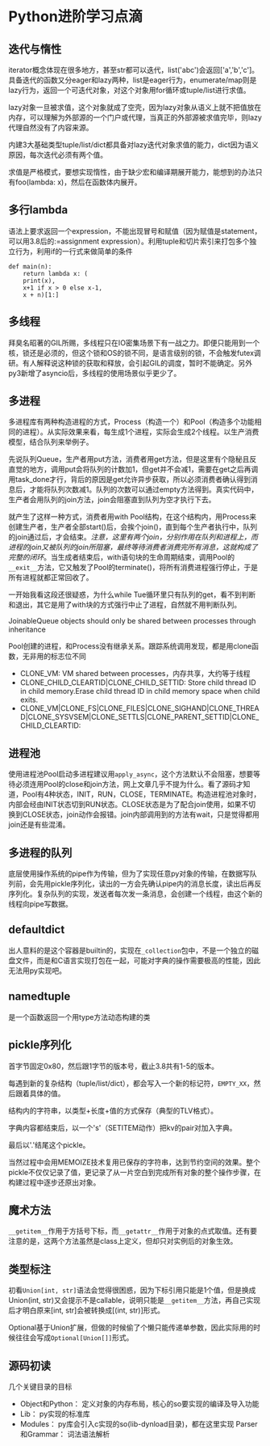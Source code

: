 Python进阶学习点滴
====
迭代与惰性
--
iterator概念体现在很多地方，甚至str都可以迭代，list('abc')会返回['a','b','c']。具备迭代的函数又分eager和lazy两种，list是eager行为，enumerate/map则是lazy行为，返回一个可迭代对象，对这个对象用for循环或tuple/list进行求值。

lazy对象一旦被求值，这个对象就成了空壳，因为lazy对象从语义上就不把值放在内存，可以理解为外部源的一个门户或代理，当真正的外部源被求值完毕，则lazy代理自然没有了内容来源。

内建3大基础类型tuple/list/dict都具备对lazy迭代对象求值的能力，dict因为语义原因，每次迭代必须有两个值。

求值是严格模式，要想实现惰性，由于缺少宏和编译期展开能力，能想到的办法只有foo(lambda: x)，然后在函数体内展开。

多行lambda
--
语法上要求返回一个expression，不能出现冒号和赋值（因为赋值是statement，可以用3.8后的:=assignment expression）。利用tuple和切片索引来打包多个独立行为，利用if的一行式来做简单的条件

```
def main(n):
    return lambda x: (
    print(x),
    x+1 if x > 0 else x-1,
    x + n)[1:]
```

多线程
--
拜臭名昭著的GIL所赐，多线程只在IO密集场景下有一战之力。即便只能用到一个核，锁还是必须的，但这个锁和OS的锁不同，是语言级别的锁，不会触发futex调研。有人解释说这种锁的获取和释放，会引起GIL的调度，暂时不能确定。另外py3新增了asyncio后，多线程的使用场景似乎更少了。

多进程
--
多进程库有两种构造进程的方式，Process（构造一个）和Pool（构造多个功能相同的进程）。从实际效果来看，每生成1个进程，实际会生成2个线程。以生产消费模型，结合队列来举例子。

先说队列Queue，生产者用put方法，消费者用get方法，但是这里有个隐秘且反直觉的地方，调用put会将队列的计数加1，但get并不会减1，需要在get之后再调用task_done才行，背后的原因是get允许异步获取，所以必须消费者确认得到消息后，才能将队列次数减1。队列的次数可以通过empty方法得到。真实代码中，生产者会用队列的join方法，join会阻塞直到队列为空才执行下去。

就产生了这样一种方式，消费者用with Pool结构，在这个结构内，用Process来创建生产者，生产者全部start()后，会挨个join()，直到每个生产者执行中，队列的join通过后，才会结束。*注意，这里有两个join，分别作用在队列和进程上，而进程的join又被队列的join所阻塞，最终等待消费者消费完所有消息，这就构成了完整的闭环*。当生成者结束后，with语句块的生命周期结束，调用Pool的`__exit__`方法，它又触发了Pool的terminate()，将所有消费进程强行停止，于是所有进程就都正常回收了。

一开始我看这段还很疑惑，为什么while Tue循环里只有队列的get，看不到判断和退出，其它是用了with块的方式强行中止了进程，自然就不用判断队列。

JoinableQueue objects should only be shared between processes through inheritance

Pool创建的进程，和Process没有继承关系。跟踪系统调用发现，都是用clone函数，无非用的标志位不同

* CLONE_VM: VM shared between processes，内存共享，大约等于线程
* CLONE_CHILD_CLEARTID|CLONE_CHILD_SETTID:  Store child thread ID in child memory.Erase child thread ID in child memory space when child exits.
* CLONE_VM|CLONE_FS|CLONE_FILES|CLONE_SIGHAND|CLONE_THREAD|CLONE_SYSVSEM|CLONE_SETTLS|CLONE_PARENT_SETTID|CLONE_CHILD_CLEARTID: 

进程池
--
使用进程池Pool启动多进程建议用`apply_async`，这个方法默认不会阻塞，想要等待必须连用Pool的close和join方法，网上文章几乎不提为什么。看了源码才知道，Pool有4种状态，INIT，RUN，CLOSE，TERMINATE。构造进程池对象时，内部会经由INIT状态切到RUN状态。CLOSE状态是为了配合join使用，如果不切换到CLOSE状态，join动作会报错。join内部调用到的方法有wait，只是觉得都用join还是有些混淆。

多进程的队列
--
底层使用操作系统的pipe作为传输，但为了实现任意py对象的传输，在数据写队列前，会先用pickle序列化，读出的一方会先确认pipe内的消息长度，读出后再反序列化。复杂队列的实现，发送者每次发一条消息，会创建一个线程，由这个新的线程向pipe写数据。

defaultdict
--
出人意料的是这个容器是builtin的，实现在`_collection`包中，不是一个独立的磁盘文件，而是和C语言实现打包在一起，可能对字典的操作需要极高的性能，因此无法用py实现吧。

namedtuple
--
是一个函数返回一个用type方法动态构建的类

pickle序列化
--
首字节固定0x80，然后跟1字节的版本号，截止3.8共有1-5的版本。

每遇到新的复杂结构（tuple/list/dict），都会写入一个新的标记符，`EMPTY_XX`，然后跟着具体的值。

结构内的字符串，以类型+长度+值的方式保存（典型的TLV格式）。

字典内容都结束后，以一个's'（SETITEM动作）把kv的pair对加入字典。

最后以'.'结尾这个pickle。

当然过程中会用MEMOIZE技术复用已保存的字符串，达到节约空间的效果。整个pickle不仅仅记录了值，更记录了从一片空白到完成所有对象的整个操作步骤，在构建过程中逐步还原出对象。

魔术方法
--
`__getitem__`作用于方括号下标，而`__getattr__`作用于对象的点式取值。还有要注意的是，这两个方法虽然是class上定义，但却只对实例后的对象生效。

类型标注
--
初看`Union[int, str]`语法会觉得很困惑，因为下标引用只能是1个值，但是换成Union(int, str)又会提示不是callable，说明只能是`__getitem__`方法，再自己实现后才明白原来[int, str]会被转换成[(int, str)]形式。

Optional基于Union扩展，但做的时候偷了个懒只能传递单参数，因此实际用的时候往往会写成`Optional[Union[]]`形式。

源码初读
--
几个关键目录的目标

* Object和Python： 定义对象的内存布局，核心的so要实现的编译及导入功能
* Lib： py实现的标准库
* Modules： py库会引入c实现的so(lib-dynload目录)，都在这里实现
Parser和Grammar： 词法语法解析